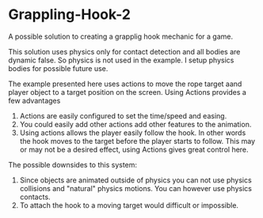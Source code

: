 # Grappling-Hook-2

A possible solution to creating a grapplig hook mechanic for a game. 

This solution uses physics only for contact detection and all bodies are 
dynamic false. So physics is not used in the example. I setup physics 
bodies for possible future use. 
 
The example presented here uses actions to move the rope target aand player object 
to a target position on the screen. Using Actions provides a few advantages
 
  1. Actions are easily configured to set the time/speed and easing. 
  2. You could easily add other actions add other features to the animation. 
  3. Using actions allows the player easily follow the hook. In other words the 
    hook moves to the target before the player starts to follow. This may or may not 
    be a desired effect, using Actions gives great control here.
 
The possible downsides to this system:
  1. Since objects are animated outside of physics you can not use physics collisions
    and "natural" physics motions. You can however use physics contacts. 
  2. To attach the hook to a moving target would difficult or impossible.
